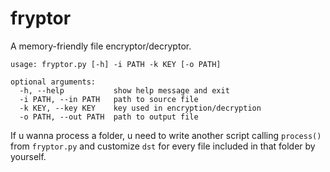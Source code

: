 # fryptor
A memory-friendly file encryptor/decryptor.
```commandline
usage: fryptor.py [-h] -i PATH -k KEY [-o PATH]

optional arguments:
  -h, --help           show help message and exit
  -i PATH, --in PATH   path to source file
  -k KEY, --key KEY    key used in encryption/decryption
  -o PATH, --out PATH  path to output file

```
If u wanna process a folder, u need to write another script calling `process()` from `fryptor.py` and customize `dst` for every file included in that folder by yourself.
